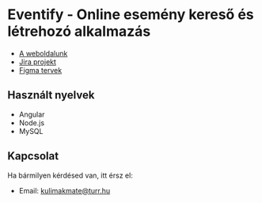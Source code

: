 # Eventify - Online esemény kereső és létrehozó alkalmazás

- [A weboldalunk]()
- [Jira projekt](https://wrongthehun.atlassian.net/jira/software/projects/EV/)
- [Figma tervek](https://www.figma.com/design/Ek3tgNhEq35aKVvhkHEFGZ/Untitled?t=X9XdSkeTcAwThJdp-0)

## Használt nyelvek
- Angular
- Node.js
- MySQL

## Kapcsolat
Ha bármilyen kérdésed van, itt érsz el:
- Email: kulimakmate@turr.hu
